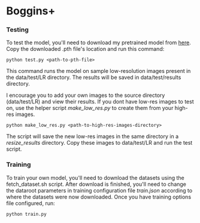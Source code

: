 # Boggins+

### Testing
To test the model, you'll need to download my pretrained model from [here](https://www.dropbox.com/s/bfvqf9qmwa7bmma/bogginsplus.pth?dl=1). Copy the downloaded .pth file's location and run this command:

`python test.py <path-to-pth-file>`

This command runs the model on sample low-resolution images present in the data/test/LR directory. The results will be saved in data/test/results directory.

I encourage you to add your own images to the source directory (data/test/LR) and view their results. If you dont have low-res images to test on, use the helper script _make_low_res.py_ to create them from  your high-res images.

`python make_low_res.py <path-to-high-res-images-directory>`

The script will save the new low-res images in the same directory in a _resize_results_ directory. Copy these images to data/test/LR and run the test script.


### Training
To train your own model, you'll need to download the datasets using the fetch_dataset.sh script. After download is finished, you'll need to change the dataroot parameters in training configuration file _train.json_ according to where the datasets were now downloaded. Once you have training options file configured, run:

`python train.py`
